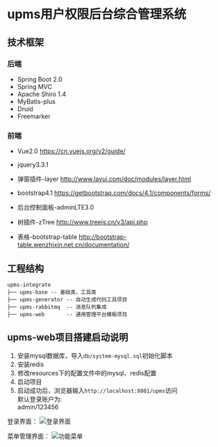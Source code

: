 # upms用户权限后台综合管理系统

## 技术框架
### 后端
- Spring Boot 2.0
- Spring MVC
- Apache Shiro 1.4
- MyBatis-plus
- Druid
- Freemarker

### 前端
- Vue2.0
https://cn.vuejs.org/v2/guide/

- jquery3.3.1

- 弹窗插件-layer
http://www.layui.com/doc/modules/layer.html

- bootstrap4.1
https://getbootstrap.com/docs/4.1/components/forms/

- 后台控制面板-adminLTE3.0

- 树插件-zTree
http://www.treejs.cn/v3/api.php

- 表格-bootstrap-table
http://bootstrap-table.wenzhixin.net.cn/documentation/

## 工程结构
``` 
upms-integrate
├── upms-base -- 基础类，工具类
├── upms-generator -- 自动生成代码工具项目
├── upms-rabbitmq  -- 消息队列集成
├── upms-web       -- 通用管理平台模板项目

```
## upms-web项目搭建启动说明
1. 安装mysql数据库，导入`db/system-mysql.sql`初始化脚本
2. 安装redis
3. 修改resources下的配置文件中的mysql、redis配置
4. 启动项目
5. 启动成功后，浏览器输入`http://localhost:8081/upms`访问  
默认登录账户为:  
admin/123456

登录界面：
![登录界面](https://gitee.com/zzfengxia/upms/raw/master/img/2.png "登录界面.png")

菜单管理界面：
![功能菜单](https://gitee.com/zzfengxia/upms/raw/master/img/1.png "功能菜单.png")
